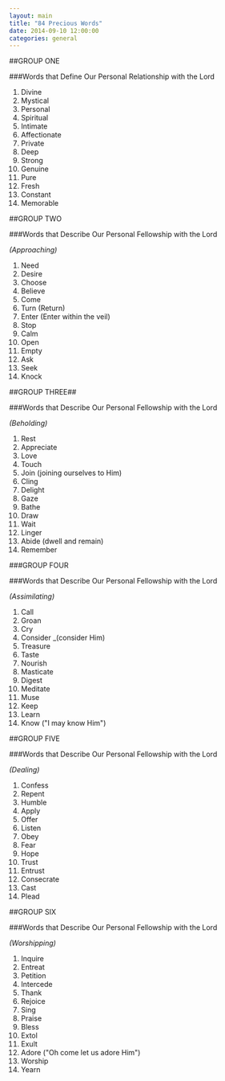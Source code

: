 ```yaml
---
layout: main
title: "84 Precious Words"
date: 2014-09-10 12:00:00
categories: general
---
```


##GROUP ONE

###Words that Define Our Personal Relationship with the Lord

1. Divine
2. Mystical
3. Personal 
4. Spiritual
5. Intimate
6. Affectionate
7. Private
8. Deep
9. Strong
10. Genuine
11. Pure
12. Fresh
13. Constant
14. Memorable

##GROUP TWO

###Words that Describe Our Personal Fellowship with the Lord

_(Approaching)_

1. Need 
2. Desire
3. Choose
4. Believe
5. Come
6. Turn (Return)
7. Enter (Enter within the veil)
8. Stop
9. Calm
10. Open
11. Empty
12. Ask
13. Seek
14. Knock

##GROUP THREE##

###Words that Describe Our Personal Fellowship with the Lord

_(Beholding)_

1. Rest
2. Appreciate
3. Love
4. Touch
5. Join (joining ourselves to Him)
6. Cling
7. Delight
8. Gaze
9. Bathe
10. Draw
11. Wait
12. Linger
13. Abide (dwell and remain)
14. Remember

###GROUP FOUR

###Words that Describe Our Personal Fellowship with the Lord

_(Assimilating)_

1. Call
2. Groan
3. Cry
4. Consider _(consider Him)
5. Treasure
6. Taste
7. Nourish
8. Masticate
9. Digest
10. Meditate
11. Muse
12. Keep
13. Learn
14. Know ("I may know Him")

##GROUP FIVE

###Words that Describe Our Personal Fellowship with the Lord

_(Dealing)_

1. Confess
2. Repent
3. Humble
4. Apply
5. Offer
6. Listen
7. Obey
8. Fear
9. Hope
10. Trust
11. Entrust
12. Consecrate
13. Cast
14. Plead

##GROUP SIX

###Words that Describe Our Personal Fellowship with the Lord

_(Worshipping)_

1. Inquire
2. Entreat
3. Petition
4. Intercede
5. Thank
6. Rejoice
7. Sing
8. Praise
9. Bless
10. Extol
11. Exult
12. Adore ("Oh come let us adore Him")
13. Worship
14. Yearn
